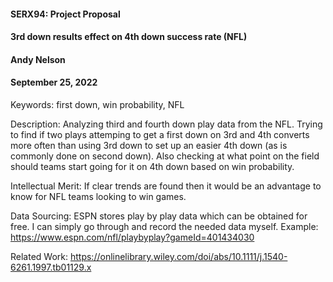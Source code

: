 #### SERX94: Project Proposal
#### 3rd down results effect on 4th down success rate (NFL)
#### Andy Nelson
#### September 25, 2022

Keywords: first down, win probability, NFL

Description: Analyzing third and fourth down play data from the NFL. Trying to find if two plays attemping to get a first down on 3rd and 4th converts more often than using 3rd down to set up an easier 4th down (as is commonly done on second down). Also checking at what point on the field should teams start going for it on 4th down based on win probability. 

Intellectual Merit: If clear trends are found then it would be an advantage to know for NFL teams looking to win games. 

Data Sourcing: ESPN stores play by play data which can be obtained for free. I can simply go through and record the needed data myself. Example: https://www.espn.com/nfl/playbyplay?gameId=401434030

Related Work: https://onlinelibrary.wiley.com/doi/abs/10.1111/j.1540-6261.1997.tb01129.x
